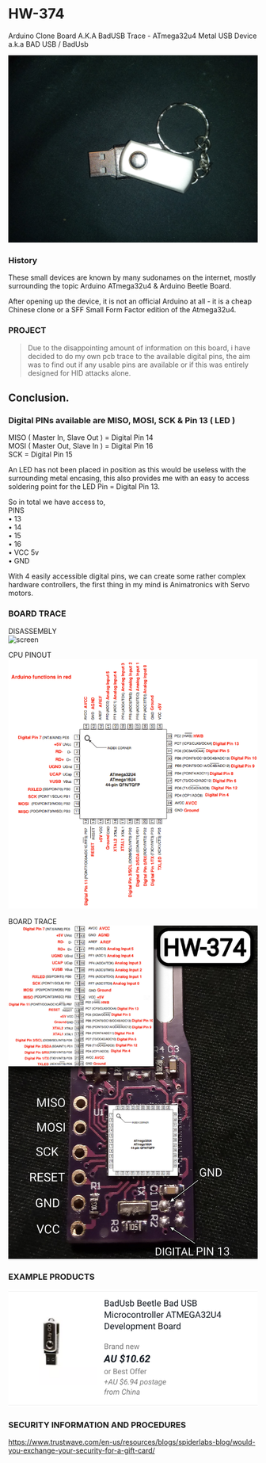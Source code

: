 # HW-374
Arduino Clone Board A.K.A BadUSB Trace - ATmega32u4 Metal USB Device       
a.k.a BAD USB / BadUsb 

![screen](IMG_20210514_014419.jpg)   


     
### History
These small devices are known by many sudonames on the internet, mostly surrounding the topic Arduino ATmega32u4 & Arduino Beetle Board. 
  
After opening up the device, it is not an official Arduino at all - it is a cheap Chinese clone or a SFF Small Form Factor edition of the Atmega32u4.   
 

### PROJECT
> Due to the disappointing amount of information on this board, i have decided to do my own pcb trace to the available digital pins, the aim was to find out if any usable pins are available or if this was entirely designed for HID attacks alone.
 
## Conclusion.  
### Digital PINs available are MISO, MOSI, SCK & Pin 13 ( LED )        
MISO ( Master In, Slave Out ) = Digital Pin 14     
MOSI ( Master Out, Slave In ) = Digital Pin 16    
SCK = Digital Pin 15    

An LED has not been placed in position as this would be useless with the surrounding metal encasing, this also provides me with an easy to access soldering point for the LED Pin = Digital Pin 13. 
 
So in total we have access to,       
PINS    
• 13    
• 14    
• 15    
• 16      
• VCC 5v    
• GND     
      
With 4 easily accessible digital pins, we can create some rather complex hardware controllers, the first thing in my mind is Animatronics with Servo motors.
     
         
### BOARD TRACE
DISASSEMBLY     
![screen](IMG_20210514_015844.jpg)     

CPU PINOUT      
![screen](32U4PinMapping.png)     

BOARD TRACE       
![screen](IMG_20210514_013748.jpg)   

### EXAMPLE PRODUCTS
![screen](Screenshot_20210517-103635%7E2.png)   


### SECURITY INFORMATION AND PROCEDURES      
https://www.trustwave.com/en-us/resources/blogs/spiderlabs-blog/would-you-exchange-your-security-for-a-gift-card/     
  


